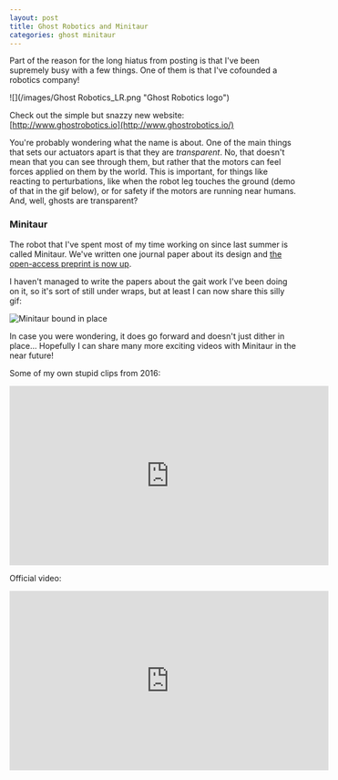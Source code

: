 ```yaml
---
layout: post
title: Ghost Robotics and Minitaur
categories: ghost minitaur
---
```


Part of the reason for the long hiatus from posting is that I've been supremely busy with a few things. One of them is that I've cofounded a robotics company!

![](/images/Ghost Robotics_LR.png "Ghost Robotics logo")

Check out the simple but snazzy new website: [http://www.ghostrobotics.io](http://www.ghostrobotics.io/)

You're probably wondering what the name is about. One of the main things that sets our actuators apart is that they are _transparent_. No, that doesn't mean that you can see through them, but rather that the motors can feel forces applied on them by the world. This is important, for things like reacting to perturbations, like when the robot leg touches the ground (demo of that in the gif below), or for safety if the motors are running near humans. And, well, ghosts are transparent?

### Minitaur

The robot that I've spent most of my time working on since last summer is called Minitaur. We've written one journal paper about its design and [the open-access preprint is now up](http://ieeexplore.ieee.org/stamp/stamp.jsp?arnumber=7403902).

I haven't managed to write the papers about the gait work I've been doing on it, so it's sort of still under wraps, but at least I can now share this silly gif:

![](/images/background_gif_LR_COMP.gif "Minitaur bound in place")

In case you were wondering, it does go forward and doesn't just dither in place... Hopefully I can share many more exciting videos with Minitaur in the near future!

Some of my own stupid clips from 2016:

<iframe width="560" height="315" src="https://www.youtube.com/embed/JwPHx3qY5zQ" title="YouTube video player" frameborder="0" allow="accelerometer; autoplay; clipboard-write; encrypted-media; gyroscope; picture-in-picture; web-share" allowfullscreen></iframe>

Official video: 

<iframe width="560" height="315" src="https://www.youtube.com/embed/bnKOeMoibLg" title="YouTube video player" frameborder="0" allow="accelerometer; autoplay; clipboard-write; encrypted-media; gyroscope; picture-in-picture; web-share" allowfullscreen></iframe>
